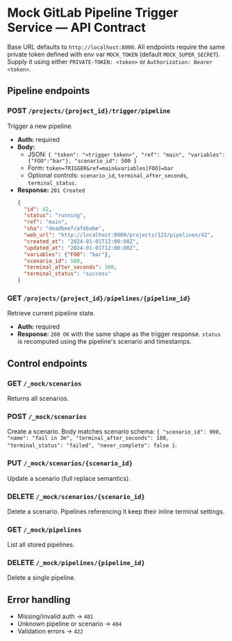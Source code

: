 # Mock GitLab Pipeline Trigger Service — API Contract

Base URL defaults to `http://localhost:8000`. All endpoints require the same private token defined with env var `MOCK_TOKEN` (default `MOCK_SUPER_SECRET`). Supply it using either `PRIVATE-TOKEN: <token>` or `Authorization: Bearer <token>`.

## Pipeline endpoints

### POST `/projects/{project_id}/trigger/pipeline`

Trigger a new pipeline.

- **Auth:** required
- **Body:**
  - JSON: `{ "token": "<trigger token>", "ref": "main", "variables": {"FOO":"bar"}, "scenario_id": 500 }`
  - Form: `token=TRIGGER&ref=main&variables[FOO]=bar`
  - Optional controls: `scenario_id`, `terminal_after_seconds`, `terminal_status`.
- **Response:** `201 Created`
  ```json
  {
    "id": 42,
    "status": "running",
    "ref": "main",
    "sha": "deadbeefcafebabe",
    "web_url": "http://localhost:8000/projects/123/pipelines/42",
    "created_at": "2024-01-01T12:00:00Z",
    "updated_at": "2024-01-01T12:00:00Z",
    "variables": {"FOO": "bar"},
    "scenario_id": 500,
    "terminal_after_seconds": 300,
    "terminal_status": "success"
  }
  ```

### GET `/projects/{project_id}/pipelines/{pipeline_id}`

Retrieve current pipeline state.

- **Auth:** required
- **Response:** `200 OK` with the same shape as the trigger response. `status` is recomputed using the pipeline's scenario and timestamps.

## Control endpoints

### GET `/_mock/scenarios`
Returns all scenarios.

### POST `/_mock/scenarios`
Create a scenario. Body matches scenario schema: `{ "scenario_id": 900, "name": "fail in 3m", "terminal_after_seconds": 180, "terminal_status": "failed", "never_complete": false }`.

### PUT `/_mock/scenarios/{scenario_id}`
Update a scenario (full replace semantics).

### DELETE `/_mock/scenarios/{scenario_id}`
Delete a scenario. Pipelines referencing it keep their inline terminal settings.

### GET `/_mock/pipelines`
List all stored pipelines.

### DELETE `/_mock/pipelines/{pipeline_id}`
Delete a single pipeline.

## Error handling

- Missing/invalid auth → `401`
- Unknown pipeline or scenario → `404`
- Validation errors → `422`
